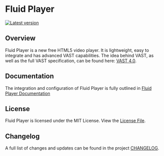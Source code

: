 # Fluid Player
[![Latest version](https://img.shields.io/badge/Latest%20Version-2.4.8-blue.svg)](https://github.com/fluid-player/fluid-player/releases/latest)

## Overview

Fluid Player is a new free HTML5 video player. It is lightweight, easy to integrate and has advanced VAST capabilities.
The idea behind VAST, as well as the full VAST specification, can be found here: [VAST 4.0](https://www.iab.com/guidelines/digital-video-ad-serving-template-vast-4-0/).

## Documentation
The integration and configuration of Fluid Player is fully outlined in [Fluid Player Documentation](http://docs.fluidplayer.com)


## License

Fluid Player is licensed under the MIT License. View the [License File](LICENSE).

## Changelog

A full list of changes and updates can be found in the project [CHANGELOG](CHANGELOG.md).
